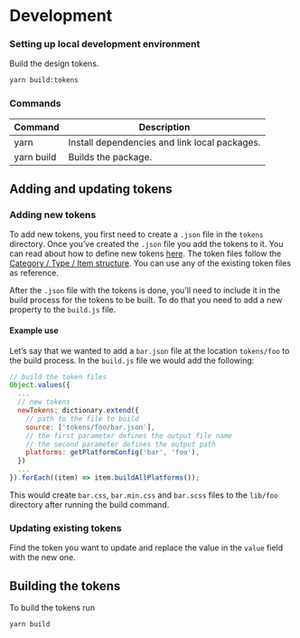 # Development

### Setting up local development environment

Build the design tokens.

```bash
yarn build:tokens
```

### Commands

| Command    | Description                                   |
| ---------- | --------------------------------------------- |
| yarn       | Install dependencies and link local packages. |
| yarn build | Builds the package.                           |

## Adding and updating tokens

### Adding new tokens

To add new tokens, you first need to create a `.json` file in the `tokens` directory. Once you’ve created the `.json` file you add the tokens to it. You can read about how to define new tokens [here](https://github.com/amzn/style-dictionary#design-tokens). The token files follow the [Category / Type / Item structure](https://github.com/amzn/style-dictionary#categorytypeitem-structure). You can use any of the existing token files as reference.

After the `.json` file with the tokens is done, you'll need to include it in the build process for the tokens to be built. To do that you need to add a new property to the `build.js` file.

#### Example use

Let’s say that we wanted to add a `bar.json` file at the location `tokens/foo` to the build process. In the `build.js` file we would add the following:

```js
// build the token files
Object.values({
  ...
  // new tokens
  newTokens: dictionary.extend({
    // path to the file to build
    source: ['tokens/foo/bar.json'],
    // the first parameter defines the output file name
    // the second parameter defines the output path
    platforms: getPlatformConfig('bar', 'foo'),
  })
  ...
}).forEach((item) => item.buildAllPlatforms());
```

This would create `bar.css`, `bar.min.css` and `bar.scss` files to the `lib/foo` directory after running the build command.

### Updating existing tokens

Find the token you want to update and replace the value in the `value` field with the new one.

## Building the tokens

To build the tokens run

```bash
yarn build
```
